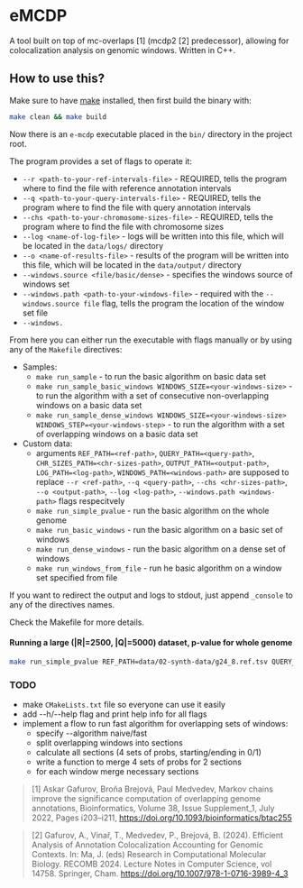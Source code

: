 # eMCDP

A tool built on top of mc-overlaps [1] (mcdp2 [2] predecessor), allowing for colocalization analysis on genomic windows. Written in C++.

## How to use this?

Make sure to have [make](https://www.gnu.org/software/make/manual/make.html) installed, then first build the binary with:

```bash
make clean && make build
```

Now there is an `e-mcdp` executable placed in the `bin/` directory in the project root.

The program provides a set of flags to operate it:

- `--r <path-to-your-ref-intervals-file>` - REQUIRED, tells the program where to find the file with reference annotation intervals
- `--q <path-to-your-query-intervals-file>` - REQUIRED, tells the program where to find the file with query annotation intervals
- `--chs <path-to-your-chromosome-sizes-file>` - REQUIRED, tells the program where to find the file with chromosome sizes
- `--log <name-of-log-file>` - logs will be written into this file, which will be located in the `data/logs/` directory
- `--o <name-of-results-file>` - results of the program will be written into this file, which will be located in the `data/output/` directory
- `--windows.source <file/basic/dense>` - specifies the windows source of windows set
- `--windows.path <path-to-your-windows-file>` - required with the `--windows.source file` flag, tells the program the location of the window set file
- `--windows.`

From here you can either run the executable with flags manually or by using any of the `Makefile` directives:

- Samples:
  - `make run_sample` - to run the basic algorithm on basic data set
  - `make run_sample_basic_windows WINDOWS_SIZE=<your-windows-size>` - to run the algorithm with a set of consecutive non-overlapping windows on a basic data set
  - `make run_sample_dense_windows WINDOWS_SIZE=<your-windows-size> WINDOWS_STEP=<your-windows-step>` - to run the algorithm with a set of overlapping windows on a basic data set
- Custom data:
  - arguments `REF_PATH=<ref-path>`, `QUERY_PATH=<query-path>`, `CHR_SIZES_PATH=<chr-sizes-path>`, `OUTPUT_PATH=<output-path>`, `LOG_PATH=<log-path>`, `WINDOWS_PATH=<windows-path>` are supposed to replace `--r <ref-path>`, `--q <query-path>`, `--chs <chr-sizes-path>`, `--o <output-path>`, `--log <log-path>`, `--windows.path <windows-path>` flags respecitvely
  - `make run_simple_pvalue` - run the basic algorithm on the whole genome
  - `make run_basic_windows` - run the basic algorithm on a basic set of windows
  - `make run_dense_windows` - run the basic algorithm on a dense set of windows
  - `make run_windows_from_file` - run he basic algorithm on a window set specified from file

If you want to redirect the output and logs to stdout, just append `_console` to any of the directives names.

Check the Makefile for more details.

#### Running a large (|R|=2500, |Q|=5000) dataset, p-value for whole genome

```bash
make run_simple_pvalue REF_PATH=data/02-synth-data/g24_8.ref.tsv QUERY_PATH=data/02-synth-data/g24_8.query.tsv CHR_SIZES_PATH=data/02-synth-data/g24_sizes.tsv OUTPUT_PATH=data/output/02-synth-data-g24_8.txt
```

### TODO

- make `CMakeLists.txt` file so everyone can use it easily
- add --h/--help flag and print help info for all flags
- implement a flow to run fast algorithm for overlapping sets of windows:
  - specify --algorithm naive/fast
  - split overlapping windows into sections
  - calculate all sections (4 sets of probs, starting/ending in 0/1)
  - write a function to merge 4 sets of probs for 2 sections
  - for each window merge necessary sections

> [1] Askar Gafurov, Broňa Brejová, Paul Medvedev,
> Markov chains improve the significance computation of overlapping genome annotations,
> Bioinformatics, Volume 38, Issue Supplement_1, July 2022, Pages i203–i211, https://doi.org/10.1093/bioinformatics/btac255

> [2] Gafurov, A., Vinař, T., Medvedev, P., Brejová, B. (2024). Efficient Analysis of Annotation Colocalization Accounting for Genomic Contexts. In: Ma, J. (eds) Research in Computational Molecular Biology. RECOMB 2024. Lecture Notes in Computer Science, vol 14758. Springer, Cham. https://doi.org/10.1007/978-1-0716-3989-4_3

